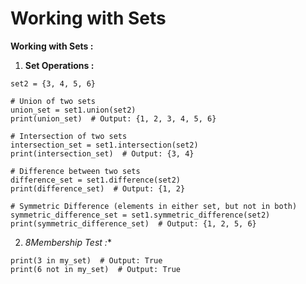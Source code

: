 # Working with Sets

**Working with Sets :**

1. **Set Operations :**

```set1 = {1, 2, 3, 4}
set2 = {3, 4, 5, 6}

# Union of two sets
union_set = set1.union(set2)
print(union_set)  # Output: {1, 2, 3, 4, 5, 6}

# Intersection of two sets
intersection_set = set1.intersection(set2)
print(intersection_set)  # Output: {3, 4}

# Difference between two sets
difference_set = set1.difference(set2)
print(difference_set)  # Output: {1, 2}

# Symmetric Difference (elements in either set, but not in both)
symmetric_difference_set = set1.symmetric_difference(set2)
print(symmetric_difference_set)  # Output: {1, 2, 5, 6}
```

2. *8Membership Test :**

```my_set = {1, 2, 3, 4, 5}
print(3 in my_set)  # Output: True
print(6 not in my_set)  # Output: True
```